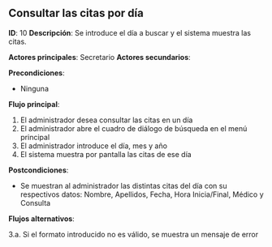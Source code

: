 ## Consultar las citas por día

**ID**: 10
**Descripción**: Se introduce el día a buscar y el sistema muestra las citas.

**Actores principales**: Secretario
**Actores secundarios**:

**Precondiciones**:
* Ninguna

**Flujo principal**:
1. El administrador desea consultar las citas en un día
2. El administrador abre el cuadro de diálogo de búsqueda en el menú principal
3. El administrador introduce el día, mes y año
4. El sistema muestra por pantalla las citas de ese día

**Postcondiciones**:

* Se muestran al administrador las distintas citas del día con su respectivos datos: Nombre, Apellidos, Fecha, Hora Inicia/Final, Médico y Consulta

**Flujos alternativos**:

3.a. Si el formato introducido no es válido, se muestra un mensaje de error
